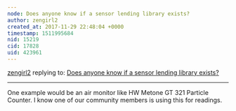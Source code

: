 ```yaml
---
node: Does anyone know if a sensor lending library exists?
author: zengirl2
created_at: 2017-11-29 22:48:04 +0000
timestamp: 1511995684
nid: 15219
cid: 17828
uid: 423961
---
```




[zengirl2](../profile/zengirl2) replying to: [Does anyone know if a sensor lending library exists?](../notes/Zengirl2/11-21-2017/does-anyone-know-if-a-sensor-lending-library-exists)

----
One example would be an air monitor like HW Metone GT 321 Particle Counter. I know one of our community members is using this for readings.